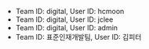 - Team ID: digital, User ID: hcmoon 
- Team ID: digital, User ID: jclee 
- Team ID: digital, User ID: admin
- Team ID: 표준인재개발팀, User ID: 김피터
